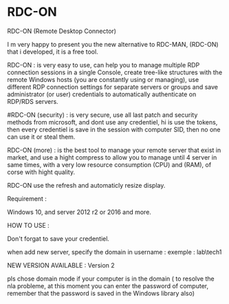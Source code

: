 # RDC-ON
RDC-ON (Remote Desktop Connector)



I m very happy to present you the new alternative to RDC-MAN, (RDC-ON) that i developed, it is a free tool.

RDC-ON : is very easy to use, can help you to manage multiple RDP connection sessions in a single Console, create tree-like structures with the remote Windows hosts (you are constantly using or managing), use different RDP connection settings for separate servers or groups and save administrator (or user) credentials to automatically authenticate on RDP/RDS servers.

#RDC-ON (security) : is very secure, use all last patch and security methods from microsoft, and dont use any credentiel, hi is use the tokens, then every credentiel is save in the session with computer SID, then no one can use it or steal them.

RDC-ON (more) : is the best tool to manage your remote server that exist in market, and use a hight compress to allow you to manage until 4 server in same times, with a very low resource consumption (CPU) and (RAM), of corse with hight quality.

RDC-ON use the refresh and automaticly resize display.

Requirement : 

Windows 10, and server 2012 r2 or 2016 and more.

HOW TO USE :

Don't forgat to save your credentiel.

when add new server, specify the domain in username : exemple : lab\tech1

 
NEW VERSION AVAILABLE : Version 2 

pls chose domain mode if your computer is in the domain ( to resolve the nla probleme, at this moment you can enter the password of computer, remember that the password is saved in the Windows library also)
